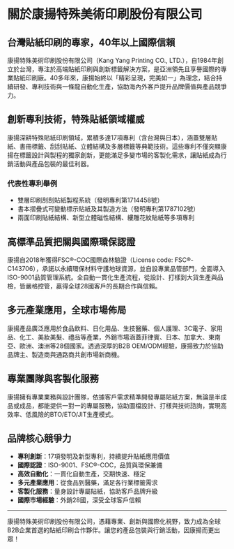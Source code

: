 # 關於康揚特殊美術印刷股份有限公司

## 台灣貼紙印刷的專家，40年以上國際信賴

康揚特殊美術印刷股份有限公司（Kang Yang Printing CO., LTD.），自1984年創立於台灣，專注於高端貼紙印刷與創新標籤解決方案，是亞洲領先且享譽國際的專業貼紙印刷廠。40多年來，康揚始終以「精彩呈現，完美如一」為理念，結合持續研發、專利技術與一條龍自動化生產，協助海內外客戶提升品牌價值與產品競爭力。

## 創新專利技術，特殊貼紙領域權威

康揚深耕特殊貼紙印刷領域，累積多達17項專利（含台灣與日本），涵蓋雙層貼紙、書冊標籤、刮刮貼紙、立體結構及多層標籤等典範技術。這些專利不僅突顯康揚在標籤設計與製程的獨家創新，更能滿足多變市場的客製化需求，讓貼紙成為行銷活動與產品包裝的最佳利器。

### 代表性專利舉例
- 雙層印刷刮刮貼紙製程系統（發明專利第1714458號）
- 書本摺疊式可變動標示貼紙及其製造方法（發明專利第1787102號）
- 兩面印刷貼紙結構、新型立體磁性結構、縷雕花紋貼紙等多項專利

## 高標準品質把關與國際環保認證

康揚自2018年獲得FSC®-COC國際森林驗證（License code: FSC®-C143706），承諾以永續環保材料守護地球資源，並自設專業品管部門，全面導入ISO-9001品質管理系統。全自動一貫化生產流程，從設計、打樣到大貨生產與品檢，皆嚴格控管，贏得全球28國客戶的長期合作與信賴。

## 多元產業應用，全球市場佈局

康揚產品廣泛應用於食品飲料、日化用品、生技醫藥、個人護理、3C電子、家用品、化工、美妝美髮、禮品等產業，外銷市場涵蓋菲律賓、日本、加拿大、東南亞、歐洲、澳洲等28個國家。透過深厚的B2B OEM/ODM經驗，康揚致力於協助品牌主、製造商與通路商共創市場新商機。

## 專業團隊與客製化服務

康揚擁有專業業務與設計團隊，依據客戶需求精準開發專屬貼紙方案，無論是半成品或成品，都能提供一對一的專屬服務，協助圖檔設計、打樣與技術諮詢，實現高效率、低風險的BTO/ETO/JIT生產模式。

## 品牌核心競爭力

- **專利創新**：17項發明及新型專利，持續提升貼紙應用價值
- **國際認證**：ISO-9001、FSC®-COC，品質與環保兼備
- **高效自動化**：一貫化自動生產，交期快速、穩定
- **多元產業應用**：從食品到醫藥，滿足各行業標籤需求
- **客製化服務**：量身設計專屬貼紙，協助客戶品牌升級
- **國際市場經驗**：外銷28國，深受全球客戶信賴

---

康揚特殊美術印刷股份有限公司，憑藉專業、創新與國際化視野，致力成為全球B2B企業首選的貼紙印刷合作夥伴。讓您的產品包裝與行銷活動，因康揚而更出眾！